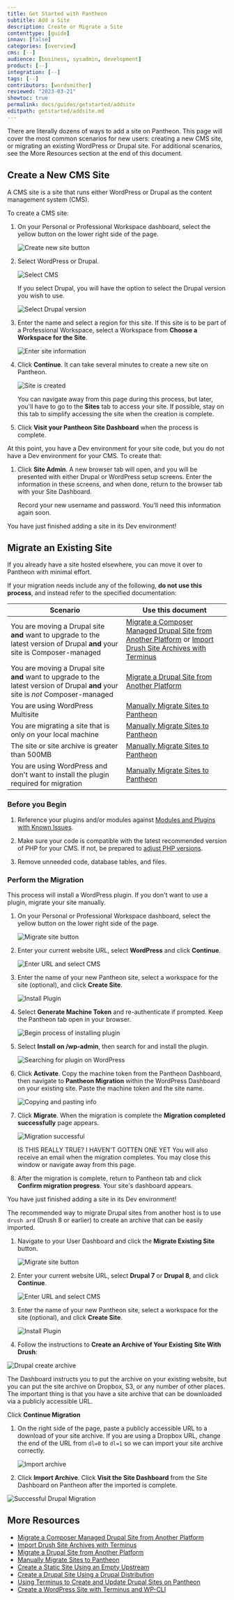 ```yaml
---
title: Get Started with Pantheon
subtitle: Add a Site
description: Create or Migrate a Site
contenttype: [guide]
innav: [false]
categories: [overview]
cms: [--]
audience: [business, sysadmin, development]
product: [--]
integration: [--]
tags: [--]
contributors: [wordsmither]
reviewed: "2023-03-21"
showtoc: true
permalink: docs/guides/getstarted/addsite
editpath: getstarted/addsite.md
---
```


There are literally dozens of ways to add a site on Pantheon.  This page will cover the most common scenarios for new users: creating a new CMS site, or migrating an existing WordPress or Drupal site.  For additional scenarios, see the More Resources section at the end of this document.

## Create a New CMS Site

A CMS site is a site that runs either WordPress or Drupal as the content management system (CMS). 

To create a CMS site:


1. On your Personal or Professional Workspace dashboard, select the yellow <Icon icon="plus" text="Create New Site"/> button on the lower right side of the page.
   
   ![Create new site button](../../../images/create-new-site-button.png)

1. Select WordPress or Drupal.

   ![Select CMS](../../../images/create-new-site-cms.png)

   If you select Drupal, you will have the option to select the Drupal version you wish to use.

   ![Select Drupal version](../../../images/create-new-site-cms-drupal.png)

1. Enter the name and select a region for this site. If this site is to be part of a Professional Workspace, select a Workspace from **Choose a Workspace for the Site**.

   ![Enter site information](../../../images/create-new-site-info.png)

1. Click **Continue**. It can take several minutes to create a new site on Pantheon. 

   ![Site is created](../../../images/create-new-site-deploy.png)

   <Alert title="Note" type="info" >
   
   You can navigate away from this page during this process, but later, you'll have to go to the **Sites** tab to access your site.  If possible, stay on this tab to simplify accessing the site when the creation is complete.
   
   </Alert>

1. Click **Visit your Pantheon Site Dashboard** when the process is complete. 

At this point, you have a Dev environment for your site code, but you do not have a Dev environment for your CMS.  To create that:

1. Click **Site Admin**.  A new browser tab will open, and you will be presented with either Drupal or WordPress setup screens.  Enter the information in these screens, and when done, return to the browser tab with your Site Dashboard.

   <Alert title="Note" type="info">

   Record your new username and password. You’ll need this information again soon.

   </Alert>

You have just finished adding a site in its Dev environment!

## Migrate an Existing Site

If you already have a site hosted elsewhere, you can move it over to Pantheon with minimal effort.

<Alert title="Warning" type="danger" >

If your migration needs include any of the following, **do not use this process**, and instead refer to the specified documentation:

| Scenario  | Use this document  |
|---|---|
| You are moving a Drupal site **and** want to upgrade to the latest version of Drupal **and** your site is Composer-managed | [Migrate a Composer Managed Drupal Site from Another Platform](/guides/drupal-unhosted-composer) or  [Import Drush Site Archives with Terminus](/guides/drush/drush-import) |
| You are moving a Drupal site **and** want to upgrade to the latest version of Drupal **and** your site is *not* Composer-managed  | [Migrate a Drupal Site from Another Platform](/guides/drupal-unhosted)|
| You are using WordPress Multisite | [Manually Migrate Sites to Pantheon](/migrate-manual)  |
| You are migrating a site that is only on your local machine  | [Manually Migrate Sites to Pantheon](/migrate-manual) |
| The site or site archive is greater than 500MB | [Manually Migrate Sites to Pantheon](/migrate-manual) |
| You are using WordPress and don't want to install the plugin required for migration | [Manually Migrate Sites to Pantheon](/migrate-manual) |

</Alert>

### Before you Begin

1. Reference your plugins and/or modules against [Modules and Plugins with Known Issues](/modules-plugins-known-issues).

1. Make sure your code is compatible with the latest recommended version of PHP for your CMS. If not, be prepared to [adjust PHP versions](/guides/php/php-versions/#configure-php-version).

1. Remove unneeded code, database tables, and files.

### Perform the Migration

<TabList>

<Tab title="WordPress" id="tab-1-id" active={true}>

This process will install a WordPress plugin.  If you don't want to use a plugin, migrate your site manually.

1. On your Personal or Professional Workspace dashboard, select the yellow <Icon icon="plus" text="Create New Site"/> button on the lower right side of the page.

   ![Migrate site button](../../../images/migrate-site-button.png)

1. Enter your current website URL, select **WordPress** and click **Continue**.

   ![Enter URL and select CMS](../../../images/migrate-site-cms.png)

1. Enter the name of your new Pantheon site, select a workspace for the site (optional), and click **Create Site**.
   
   ![Install Plugin](../../../images/migrate-site-info.png)

1. Select **Generate Machine Token** and re-authenticate if prompted.  Keep the Pantheon tab open in your browser.

   ![Begin process of installing plugin](../../../images/migrate-site-wp-plugin.png)

1. Select **Install on /wp-admin**, then search for and install the plugin.

   ![Searching for plugin on WordPress](../../../images/migrate-site-wp-search-plugin.png)
   
1. Click **Activate**. Copy the machine token from the Pantheon Dashboard, then navigate to **Pantheon Migration** within the WordPress Dashboard on your existing site. Paste the machine token and the site name.

   ![Copying and pasting info](../../../images/migrate-site-wp-activate-info.png)

1. Click **Migrate**. When the migration is complete the **Migration completed successfully** page appears.

   ![Migration successful](../../../images/migrate-site-wp-successful.png)

   IS THIS REALLY TRUE?  I HAVEN'T GOTTEN ONE YET  You will also receive an email when the migration completes. You may close this window or navigate away from this page.

1. After the migration is complete, return to Pantheon tab and click **Confirm migration progress**.  Your site's dashboard appears.

You have just finished adding a site in its Dev environment!

</Tab>

<Tab title="Drupal" id="tab-2-id">

The recommended way to migrate Drupal sites from another host is to use `drush ard` (Drush 8 or earlier) to create an archive that can be easily imported.

1. Navigate to your User Dashboard and click the **Migrate Existing Site** button.

   ![Migrate site button](../../../images/migrate-site-button.png)

1. Enter your current website URL, select **Drupal 7** or **Drupal 8**, and click **Continue**.

   ![Enter URL and select CMS](../../../images/migrate-site-cms.png)

1. Enter the name of your new Pantheon site, select a workspace for the site (optional), and click **Create Site**.
   
   ![Install Plugin](../../../images/migrate-site-drupal-create-site.png)

1. Follow the instructions to **Create an Archive of Your Existing Site With Drush**:

  ![Drupal create archive](../../../images/dashboard/drupal-guided-migrate.png)

  The Dashboard instructs you to put the archive on your existing website, but you can put the site archive on Dropbox, S3, or any number of other places. The important thing is that you have a site archive that can be downloaded via a publicly accessible URL.

  Click **Continue Migration**

1. On the right side of the page, paste a publicly accessible URL to a download of your site archive. If you are using a Dropbox URL, change the end of the URL from `dl=0` to `dl=1` so we can import your site archive correctly.

   ![Import archive](../../../images/migrate-site-drupal-import-archive.png)

1. Click **Import Archive**. Click **Visit the Site Dashboard** from the Site Dashboard on Pantheon after the imported is complete.

 ![Successful Drupal Migration](../../../images/dashboard/successful-drupal-migration.png)

</Tab>

</TabList>

## More Resources

* [Migrate a Composer Managed Drupal Site from Another Platform](/guides/drupal-unhosted-composer)
* [Import Drush Site Archives with Terminus](/guides/drush/drush-import)
* [Migrate a Drupal Site from Another Platform](/guides/drupal-unhosted)
* [Manually Migrate Sites to Pantheon](/migrate-manual)
* [Create a Static Site Using an Empty Upstream](/static-site-empty-upstream)
* [Create a Drupal Site Using a Drupal Distribution](/guides/drupal-from-dist)
* [Using Terminus to Create and Update Drupal Sites on Pantheon](/terminus-drupal-site-management/)
* [Create a WordPress Site with Terminus and WP-CLI](/guides/create-wp-site)